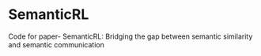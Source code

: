 # SemanticRL
Code for paper- SemanticRL: Bridging the gap between semantic similarity and semantic communication
